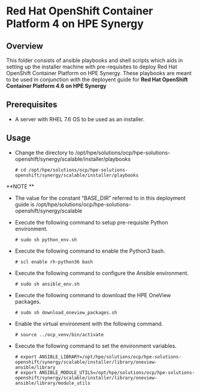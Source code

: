 # Red Hat OpenShift Container Platform 4 on HPE Synergy

## Overview
This folder consists of ansible playbooks and shell scripts which aids in setting up the installer machine with pre-requisites to deploy Red Hat OpenShift Container Platform on HPE Synergy. These playbooks are meant to be used in conjunction with the deployent guide for **Red Hat OpenShift Container Platform 4.6 on HPE Synergy**

## Prerequisites
- A server with RHEL 7.6 OS to be used as an installer.

## Usage
- Change the directory to /opt/hpe/solutions/ocp/hpe-solutions-openshift/synergy/scalable/installer/playbooks
    ```
    # cd /opt/hpe/solutions/ocp/hpe-solutions-openshift/synergy/scalable/installer/playbooks
    ```

**NOTE **
- The value for the constant “BASE_DIR” referred to in this deployment guide is /opt/hpe/solutions/ocp/hpe-solutions-openshift/synergy/scalable

- Execute the following command to setup pre-requisite Python environment.
    ```
    # sudo sh python_env.sh
    ```
- Execute the following command to enable the Python3 bash. 
    ```
    # scl enable rh-python36 bash
    ```
- Execute the following command to configure the Ansible environment.
    ```
    # sudo sh ansible_env.sh
    ```
- Execute the following command to download the HPE OneView packages. 
    ```
    # sudo sh download_oneview_packages.sh
    ```
- Enable the virtual environment with the following command.
    ```
    # source ../ocp_venv/bin/activate
    ```
- Execute the following command to set the environment variables.
    ```
    # export ANSIBLE_LIBRARY=/opt/hpe/solutions/ocp/hpe-solutions-openshift/synergy/scalable/installer/library/oneview-ansible/library
    # export ANSIBLE_MODULE_UTILS=/opt/hpe/solutions/ocp/hpe-solutions-openshift/synergy/scalable/installer/library/oneview-ansible/library/module_utils
    ```
